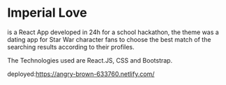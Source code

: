 
# Imperial Love
is a React App developed in 24h for a school hackathon, the theme was a dating app for Star War character fans to choose the best match of the searching results according to their profiles.

The Technologies used are React.JS, CSS and Bootstrap.

deployed:https://angry-brown-633760.netlify.com/






